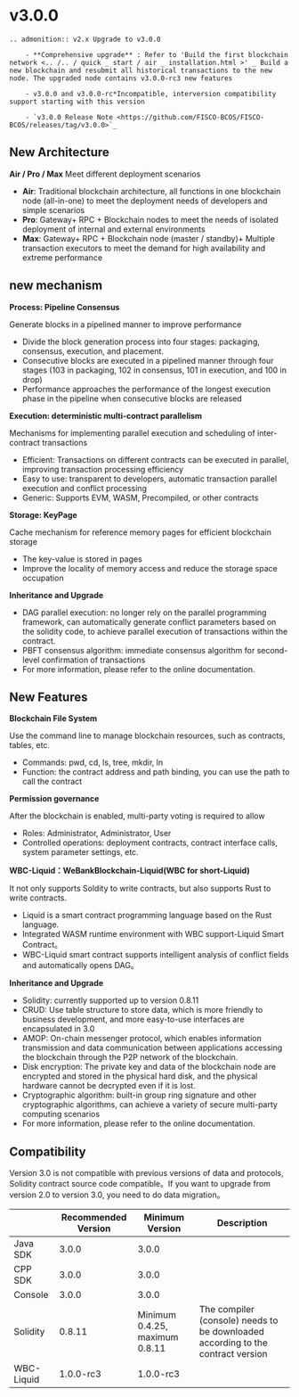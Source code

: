 # v3.0.0

```eval_rst
.. admonition:: v2.x Upgrade to v3.0.0

    - **Comprehensive upgrade** : Refer to 'Build the first blockchain network <.. /.. / quick _ start / air _ installation.html >' _ Build a new blockchain and resubmit all historical transactions to the new node. The upgraded node contains v3.0.0-rc3 new features

    - v3.0.0 and v3.0.0-rc*Incompatible, interversion compatibility support starting with this version

    - `v3.0.0 Release Note <https://github.com/FISCO-BCOS/FISCO-BCOS/releases/tag/v3.0.0>`_
```



## New Architecture

**Air / Pro / Max** Meet different deployment scenarios

- **Air**: Traditional blockchain architecture, all functions in one blockchain node (all-in-one) to meet the deployment needs of developers and simple scenarios
- **Pro**: Gateway+ RPC + Blockchain nodes to meet the needs of isolated deployment of internal and external environments
- **Max**: Gateway+ RPC + Blockchain node (master / standby)+ Multiple transaction executors to meet the demand for high availability and extreme performance

## new mechanism

**Process: Pipeline Consensus**

Generate blocks in a pipelined manner to improve performance

- Divide the block generation process into four stages: packaging, consensus, execution, and placement.
- Consecutive blocks are executed in a pipelined manner through four stages (103 in packaging, 102 in consensus, 101 in execution, and 100 in drop)
- Performance approaches the performance of the longest execution phase in the pipeline when consecutive blocks are released

**Execution: deterministic multi-contract parallelism**

Mechanisms for implementing parallel execution and scheduling of inter-contract transactions

- Efficient: Transactions on different contracts can be executed in parallel, improving transaction processing efficiency
- Easy to use: transparent to developers, automatic transaction parallel execution and conflict processing
- Generic: Supports EVM, WASM, Precompiled, or other contracts

**Storage: KeyPage**

Cache mechanism for reference memory pages for efficient blockchain storage

* The key-value is stored in pages
* Improve the locality of memory access and reduce the storage space occupation

**Inheritance and Upgrade**

* DAG parallel execution: no longer rely on the parallel programming framework, can automatically generate conflict parameters based on the solidity code, to achieve parallel execution of transactions within the contract.
* PBFT consensus algorithm: immediate consensus algorithm for second-level confirmation of transactions
* For more information, please refer to the online documentation.

## New Features

**Blockchain File System**

Use the command line to manage blockchain resources, such as contracts, tables, etc.

- Commands: pwd, cd, ls, tree, mkdir, ln
- Function: the contract address and path binding, you can use the path to call the contract

**Permission governance**

After the blockchain is enabled, multi-party voting is required to allow

* Roles: Administrator, Administrator, User
* Controlled operations: deployment contracts, contract interface calls, system parameter settings, etc.

**WBC-Liquid：WeBankBlockchain-Liquid(WBC for short-Liquid)**

It not only supports Soldity to write contracts, but also supports Rust to write contracts.

- Liquid is a smart contract programming language based on the Rust language.
- Integrated WASM runtime environment with WBC support-Liquid Smart Contract。
- WBC-Liquid smart contract supports intelligent analysis of conflict fields and automatically opens DAG。

**Inheritance and Upgrade**

* Solidity: currently supported up to version 0.8.11
* CRUD: Use table structure to store data, which is more friendly to business development, and more easy-to-use interfaces are encapsulated in 3.0
* AMOP: On-chain messenger protocol, which enables information transmission and data communication between applications accessing the blockchain through the P2P network of the blockchain.
* Disk encryption: The private key and data of the blockchain node are encrypted and stored in the physical hard disk, and the physical hardware cannot be decrypted even if it is lost.
* Cryptographic algorithm: built-in group ring signature and other cryptographic algorithms, can achieve a variety of secure multi-party computing scenarios
* For more information, please refer to the online documentation.

## Compatibility

Version 3.0 is not compatible with previous versions of data and protocols, Solidity contract source code compatible。If you want to upgrade from version 2.0 to version 3.0, you need to do data migration。

|            | Recommended Version| Minimum Version| Description|
| ---------- | --------- | ------------------------ | ---------------------------------- |
| Java SDK   | 3.0.0     | 3.0.0                    |                                    |
| CPP SDK    | 3.0.0     | 3.0.0                    |                                    |
| Console    | 3.0.0     | 3.0.0                    |                                    |
| Solidity   | 0.8.11    | Minimum 0.4.25, maximum 0.8.11| The compiler (console) needs to be downloaded according to the contract version|
| WBC-Liquid | 1.0.0-rc3 | 1.0.0-rc3                |                                    |
